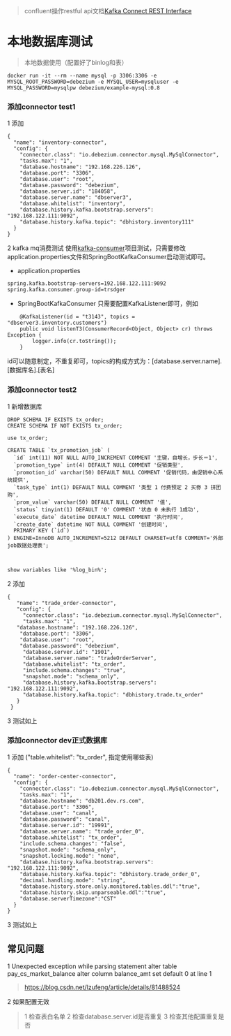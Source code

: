 > confluent操作restful api文档[Kafka Connect REST Interface](https://docs.confluent.io/current/connect/references/restapi.html)

# 本地数据库测试
> 本地数据使用（配置好了binlog和表）
```
docker run -it --rm --name mysql -p 3306:3306 -e MYSQL_ROOT_PASSWORD=debezium -e MYSQL_USER=mysqluser -e MYSQL_PASSWORD=mysqlpw debezium/example-mysql:0.8
```


### 添加connector test1
1 添加
```aidl
{
  "name": "inventory-connector",
  "config": {
    "connector.class": "io.debezium.connector.mysql.MySqlConnector",
    "tasks.max": "1",
    "database.hostname": "192.168.226.126",
    "database.port": "3306",
    "database.user": "root",
    "database.password": "debezium",
    "database.server.id": "184058",
    "database.server.name": "dbserver3",
    "database.whitelist": "inventory",
    "database.history.kafka.bootstrap.servers": "192.168.122.111:9092",
    "database.history.kafka.topic": "dbhistory.inventory111"
  }
}
```
 
 2 kafka mq消费测试
    使用[kafka-consumer](https://github.com/m65536/practice/tree/master/kafka/kafka-consumer)项目测试，只需要修改application.properties文件和SpringBootKafkaConsumer启动测试即可。
    
* application.properties
 
```
spring.kafka.bootstrap-servers=192.168.122.111:9092
spring.kafka.consumer.group-id=trsdger
```
    
* SpringBootKafkaConsumer
只需要配置KafkaListener即可，例如
```aidl
    @KafkaListener(id = "t3143", topics = "dbserver3.inventory.customers")
    public void listenT3(ConsumerRecord<Object, Object> cr) throws Exception {
        logger.info(cr.toString());
    }
```
id可以随意制定，不重复即可，topics的构成方式为：[database.server.name].[数据库名].[表名]


### 添加connector test2
1 新增数据库
```aidl
DROP SCHEMA IF EXISTS tx_order;
CREATE SCHEMA IF NOT EXISTS tx_order;

use tx_order;

CREATE TABLE `tx_promotion_job` (
  `id` int(11) NOT NULL AUTO_INCREMENT COMMENT '主键，自增长，步长＝1',
  `promotion_type` int(4) DEFAULT NULL COMMENT '促销类型',
  `promotion_id` varchar(50) DEFAULT NULL COMMENT '促销代码，由促销中心系统提供',
  `task_type` int(1) DEFAULT NULL COMMENT '类型 1 付费预定 2 买劵 3 拼团购',
  `prom_value` varchar(50) DEFAULT NULL COMMENT '值',
  `status` tinyint(1) DEFAULT '0' COMMENT '状态 0 未执行 1成功',
  `execute_date` datetime DEFAULT NULL COMMENT '执行时间',
  `create_date` datetime NOT NULL COMMENT '创建时间',
  PRIMARY KEY (`id`)
) ENGINE=InnoDB AUTO_INCREMENT=5212 DEFAULT CHARSET=utf8 COMMENT='外部job数据处理表';



show variables like '%log_bin%';
```


2 添加
```aidl
{
   "name": "trade_order-connector",
   "config": {
     "connector.class": "io.debezium.connector.mysql.MySqlConnector",
     "tasks.max": "1",
   "database.hostname": "192.168.226.126",
    "database.port": "3306",
    "database.user": "root",
    "database.password": "debezium",
     "database.server.id": "1901",
     "database.server.name": "tradeOrderServer",
     "database.whitelist": "tx_order",
     "include.schema.changes": "true",
     "snapshot.mode": "schema_only",
     "database.history.kafka.bootstrap.servers": "192.168.122.111:9092",
     "database.history.kafka.topic": "dbhistory.trade.tx_order"
   }
 }

```

3 测试如上



### 添加connector dev正式数据库
1 添加 ("table.whitelist": "tx_order", 指定使用哪些表)
```aidl
{
  "name": "order-center-connector",
  "config": {
    "connector.class": "io.debezium.connector.mysql.MySqlConnector",
    "tasks.max": "1",
    "database.hostname": "db201.dev.rs.com",
    "database.port": "3306",
    "database.user": "canal",
    "database.password": "canal",
    "database.server.id": "19991",
    "database.server.name": "trade_order_0",
    "database.whitelist": "tx_order",
    "include.schema.changes": "false",
    "snapshot.mode": "schema_only",
    "snapshot.locking.mode": "none",
    "database.history.kafka.bootstrap.servers": "192.168.122.111:9092",
    "database.history.kafka.topic": "dbhistory.trade_order_0",
    "decimal.handling.mode": "string",
    "database.history.store.only.monitored.tables.ddl":"true",
    "database.history.skip.unparseable.ddl":"true",
    "database.serverTimezone":"CST"
  }
}
```

3 测试如上

## 常见问题
1 Unexpected exception while parsing statement alter table pay_cs_market_balance alter column  balance_amt set default 0 at line 1
> https://blog.csdn.net/lzufeng/article/details/81488524

2 如果配置无效
> 1 检查表白名单
> 2 检查database.server.id是否重复
> 3 检查其他配置重复是否